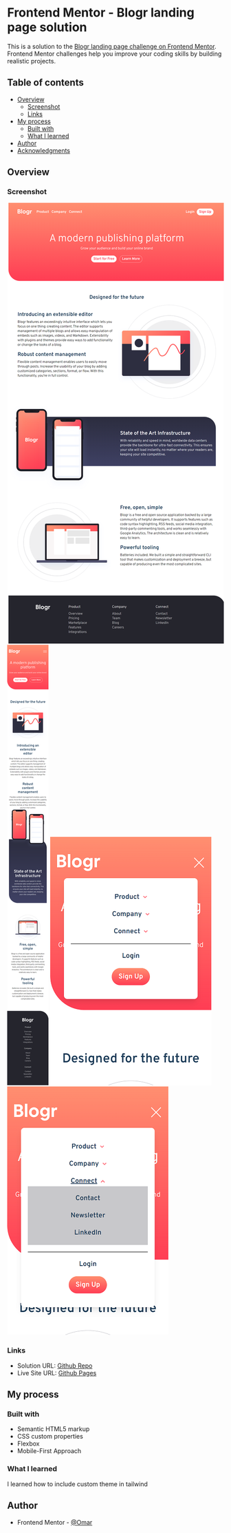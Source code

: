 # Frontend Mentor - Blogr landing page solution

This is a solution to the [Blogr landing page challenge on Frontend Mentor](https://www.frontendmentor.io/challenges/blogr-landing-page-EX2RLAApP). Frontend Mentor challenges help you improve your coding skills by building realistic projects.

## Table of contents

- [Overview](#overview)
  - [Screenshot](#screenshot)
  - [Links](#links)
- [My process](#my-process)
  - [Built with](#built-with)
  - [What I learned](#what-i-learned)
- [Author](#author)
- [Acknowledgments](#acknowledgments)

## Overview

### Screenshot

![Desktop View](./screenshot/screenshot_1.png)
![Mobile View](./screenshot/screenshot_2.png)
![Mobile View with menu](./screenshot/screenshot_3.png)
![Mobile View with submenu](./screenshot/screenshot_4.png)

### Links

- Solution URL: [Github Repo](https://github.com/to-my-learning-path/blogr-landing-page)
- Live Site URL: [Github Pages](https://to-my-learning-path.github.io/blogr-landing-page)

## My process

### Built with

- Semantic HTML5 markup
- CSS custom properties
- Flexbox
- Mobile-First Approach

### What I learned

I learned how to include custom theme in tailwind

## Author

- Frontend Mentor - [@Omar](https://www.frontendmentor.io/profile/to-my-learning-path)
